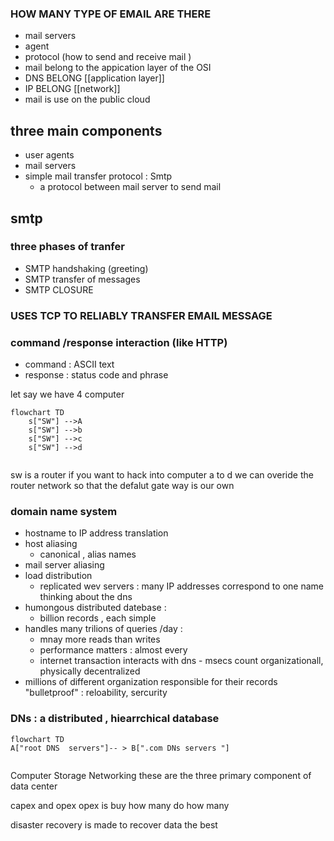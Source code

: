 ### HOW MANY TYPE OF EMAIL ARE THERE 
- mail servers 
- agent 
- protocol (how to send and receive mail )
 - mail belong to the appication layer of the OSI
 - DNS BELONG [[application layer]]
 - IP BELONG [[network]]
 - mail is use on the public cloud 
## three main components 
- user agents 
- mail servers 
- simple mail transfer protocol : Smtp 
	- a protocol between mail server to send mail 
## smtp 
### three phases of tranfer 
- SMTP handshaking (greeting)
- SMTP transfer of messages 
- SMTP CLOSURE 
### USES TCP TO RELIABLY TRANSFER EMAIL MESSAGE 
### command /response interaction (like HTTP)
- command : ASCII text 
- response : status code and phrase 

let say we have 4 computer 
```mermaid 
flowchart TD
	s["SW"] -->A
	s["SW"] -->b
	s["SW"] -->c
	s["SW"] -->d
	

```
sw is a router if you want to hack into computer a to d we can overide the router  network so that the defalut gate way is our own 

### domain name system 
- hostname to IP address translation 
- host aliasing 
	- canonical , alias names 
 - mail server aliasing 
 - load distribution 
	 - replicated wev servers : many IP addresses correspond to one name 
 thinking about the dns
 - humongous distributed datebase : 
	 - billion records , each simple 
- handles many trilions of queries /day : 
	- mnay more reads than writes 
	- performance matters : almost every 
	- internet transaction interacts with dns - msecs count 
 organizationall, physically decentralized 
 - millions of different organization responsible for their records 
 "bulletproof" : reloability, sercurity 
 
### DNs : a distributed , hiearrchical database 

```mermaid 
flowchart TD 
A["root DNS  servers"]-- > B[".com DNs servers "]
	
```
 


Computer 
Storage 
Networking 
these are the three primary component of data center 


capex and opex 
opex is buy how many do how many 

disaster recovery is made to recover data the best  